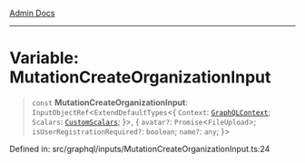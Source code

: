 [Admin Docs](/)

***

# Variable: MutationCreateOrganizationInput

> `const` **MutationCreateOrganizationInput**: `InputObjectRef`\<`ExtendDefaultTypes`\<\{ `Context`: [`GraphQLContext`](../../../context/type-aliases/GraphQLContext.md); `Scalars`: [`CustomScalars`](../../../scalars/type-aliases/CustomScalars.md); \}\>, \{ `avatar?`: `Promise`\<`FileUpload`\>; `isUserRegistrationRequired?`: `boolean`; `name?`: `any`; \}\>

Defined in: src/graphql/inputs/MutationCreateOrganizationInput.ts:24

